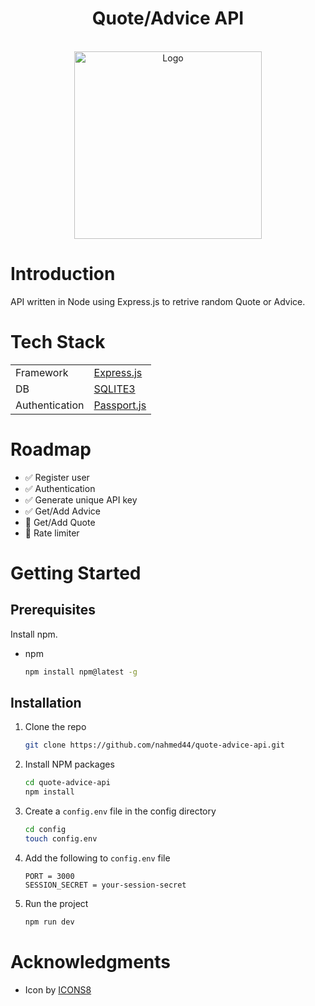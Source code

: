 
<div align="center">
  <h1 align="center">Quote/Advice API</h1>
  <br />
  
   <!--  App Logo  -->
  <a href="https://github.com/nahmed44/weather-app">
     <img src="https://img.icons8.com/ios/color/250/1FB141/quote--v1.png" alt="Logo" width="300">
  </a>
  <br />
  
  
  <!--  Demo link  -->
  <!-- <a href="https://noman-weather-app.netlify.app/">Live Demo</a> -->
 
</div>


<!-- Intro -->
# Introduction
API written in Node using Express.js to retrive random Quote or Advice.

<!-- Tech Stack -->
# Tech Stack
|  |  |
|--|--|
| Framework | [Express.js](https://expressjs.com/) |
| DB | [SQLITE3](https://www.npmjs.com/package/sqlite3) |
| Authentication | [Passport.js](https://www.passportjs.org/) |


# Roadmap
- :white_check_mark: Register user
- :white_check_mark: Authentication
- :white_check_mark: Generate unique API key
- :white_check_mark: Get/Add Advice
- :dart: Get/Add Quote
- :dart: Rate limiter

<!-- Getting Started -->
# Getting Started

## Prerequisites
Install npm.
* npm
  ```sh
  npm install npm@latest -g
  ```

## Installation

1. Clone the repo
   ```sh
   git clone https://github.com/nahmed44/quote-advice-api.git
   ```
   
2. Install NPM packages
   ```sh
   cd quote-advice-api
   npm install
   ```
   
3. Create a `config.env` file in the config directory
   ```sh
   cd config
   touch config.env
   ```
   
4. Add the following to `config.env` file
   ```env
   PORT = 3000
   SESSION_SECRET = your-session-secret
   ```

 5. Run the project
    ```sh
    npm run dev
    ```







# Acknowledgments
 - Icon by [ICONS8](https://icons8.com/)
